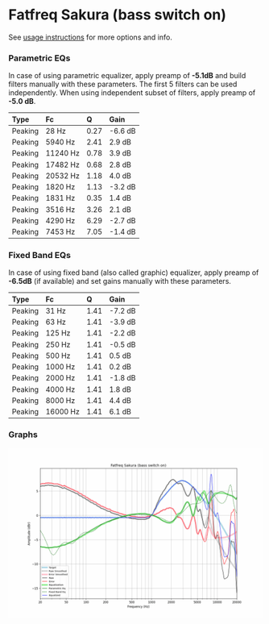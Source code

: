 # Fatfreq Sakura (bass switch on)
See [usage instructions](https://github.com/jaakkopasanen/AutoEq#usage) for more options and info.

### Parametric EQs
In case of using parametric equalizer, apply preamp of **-5.1dB** and build filters manually
with these parameters. The first 5 filters can be used independently.
When using independent subset of filters, apply preamp of **-5.0 dB**.

| Type    | Fc       |    Q | Gain    |
|:--------|:---------|:-----|:--------|
| Peaking | 28 Hz    | 0.27 | -6.6 dB |
| Peaking | 5940 Hz  | 2.41 | 2.9 dB  |
| Peaking | 11240 Hz | 0.78 | 3.9 dB  |
| Peaking | 17482 Hz | 0.68 | 2.8 dB  |
| Peaking | 20532 Hz | 1.18 | 4.0 dB  |
| Peaking | 1820 Hz  | 1.13 | -3.2 dB |
| Peaking | 1831 Hz  | 0.35 | 1.4 dB  |
| Peaking | 3516 Hz  | 3.26 | 2.1 dB  |
| Peaking | 4290 Hz  | 6.29 | -2.7 dB |
| Peaking | 7453 Hz  | 7.05 | -1.4 dB |

### Fixed Band EQs
In case of using fixed band (also called graphic) equalizer, apply preamp of **-6.5dB**
(if available) and set gains manually with these parameters.

| Type    | Fc       |    Q | Gain    |
|:--------|:---------|:-----|:--------|
| Peaking | 31 Hz    | 1.41 | -7.2 dB |
| Peaking | 63 Hz    | 1.41 | -3.9 dB |
| Peaking | 125 Hz   | 1.41 | -2.2 dB |
| Peaking | 250 Hz   | 1.41 | -0.5 dB |
| Peaking | 500 Hz   | 1.41 | 0.5 dB  |
| Peaking | 1000 Hz  | 1.41 | 0.2 dB  |
| Peaking | 2000 Hz  | 1.41 | -1.8 dB |
| Peaking | 4000 Hz  | 1.41 | 1.8 dB  |
| Peaking | 8000 Hz  | 1.41 | 4.4 dB  |
| Peaking | 16000 Hz | 1.41 | 6.1 dB  |

### Graphs
![](./Fatfreq%20Sakura%20(bass%20switch%20on).png)